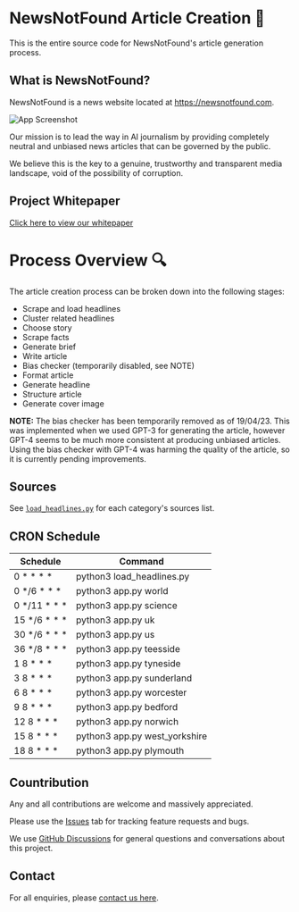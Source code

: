 # NewsNotFound Article Creation 📰

This is the entire source code for NewsNotFound's article generation process. 

## What is NewsNotFound?

NewsNotFound is a news website located at https://newsnotfound.com.

![App Screenshot](http://newsnotfound.com/wp-content/uploads/2023/04/1677003418639-jpeg-e1682077026373.webp)

Our mission is to lead the way in AI journalism by providing completely neutral and unbiased news articles that can be governed by the public.

We believe this is the key to a genuine, trustworthy and transparent media landscape, void of the possibility of corruption.

## Project Whitepaper

[Click here to view our whitepaper](https://newsnotfound.com/whitepaper/)


# Process Overview 🔍

The article creation process can be broken down into the following stages:

- Scrape and load headlines
- Cluster related headlines
- Choose story
- Scrape facts
- Generate brief
- Write article
- Bias checker (temporarily disabled, see NOTE)
- Format article
- Generate headline
- Structure article
- Generate cover image

**NOTE:** The bias checker has been temporarily removed as of 19/04/23. This was implemented when we used GPT-3 for generating the article, however GPT-4 seems to be much more consistent at producing unbiased articles. Using the bias checker with GPT-4 was harming the quality of the article, so it is currently pending improvements.

## Sources

See [`load_headlines.py`](https://github.com/joshwallerr/newsnotfound/blob/main/load_headlines.py) for each category's sources list.

## CRON Schedule

| Schedule | Command |
|--------------|---------------------------|
| 0 * * * *    | python3 load_headlines.py |
| 0 */6 * * *  | python3 app.py world |
| 0 */11 * * * | python3 app.py science |
| 15 */6 * * * | python3 app.py uk |
| 30 */6 * * * | python3 app.py us |
| 36 */8 * * * | python3 app.py teesside |
| 1 8 * * *    | python3 app.py tyneside |
| 3 8 * * *    | python3 app.py sunderland |
| 6 8 * * *    | python3 app.py worcester |
| 9 8 * * *    | python3 app.py bedford |
| 12 8 * * *   | python3 app.py norwich |
| 15 8 * * *   | python3 app.py west_yorkshire |
| 18 8 * * *   | python3 app.py plymouth |

## Countribution

Any and all contributions are welcome and massively appreciated.

Please use the [Issues](https://github.com/joshwallerr/newsnotfound/issues) tab for tracking feature requests and bugs.

We use [GitHub Discussions](https://github.com/joshwallerr/newsnotfound/discussions) for general questions and conversations about this project.

## Contact

For all enquiries, please [contact us here](https://newsnotfound.com/contact/).
